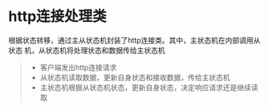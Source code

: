 
http连接处理类
===============
根据状态转移，通过主从状态机封装了http连接类。其中，主状态机在内部调用从状态
机，从状态机将处理状态和数据传给主状态机
> * 客户端发出http连接请求
> * 从状态机读取数据，更新自身状态和接收数据，传给主状态机
> * 主状态机根据从状态机状态，更新自身状态，决定响应请求还是继续读取